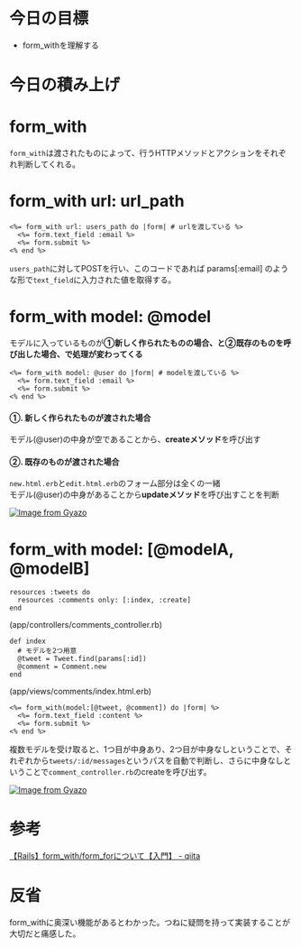 # 今日の目標

- form_withを理解する

# 今日の積み上げ

# form_with

`form_with`は渡されたものによって、行うHTTPメソッドとアクションをそれぞれ判断してくれる。

# form_with url: url_path

```
<%= form_with url: users_path do |form| # urlを渡している %>
  <%= form.text_field :email %>
  <%= form.submit %>
<% end %>
```
`users_path`に対してPOSTを行い、このコードであれば
params[:email]
のような形で`text_field`に入力された値を取得する。

# form_with model: @model

モデルに入っているものが**①新しく作られたものの場合、と②既存のものを呼び出した場合、で処理が変わってくる**

```
<%= form_with model: @user do |form| # modelを渡している %>
  <%= form.text_field :email %>
  <%= form.submit %>
<% end %>
```

#### ①. 新しく作られたものが渡された場合  
モデル(@user)の中身が空であることから、**createメソッド**を呼び出す

#### ②. 既存のものが渡された場合
`new.html.erb`と`edit.html.erb`のフォーム部分は全くの一緒  
モデル(@user)の中身があることから**updateメソッド**を呼び出すことを判断

[![Image from Gyazo](https://i.gyazo.com/4a3bb257ace674fb6c70e5d01a038ce9.png)](https://gyazo.com/4a3bb257ace674fb6c70e5d01a038ce9)

#  form_with model: [@modelA, @modelB]
```
resources :tweets do
  resources :comments only: [:index, :create]
end
```
(app/controllers/comments_controller.rb)
```
def index
  # モデルを2つ用意
  @tweet = Tweet.find(params[:id])
  @comment = Comment.new
end
```
(app/views/comments/index.html.erb)
```
<%= form_with(model:[@tweet, @comment]) do |form| %>
  <%= form.text_field :content %>
  <%= form.submit %>
<% end %>
```
複数モデルを受け取ると、1つ目が中身あり、2つ目が中身なしということで、それぞれから`tweets/:id/messages`というパスを自動で判断し、さらに中身なしということで`comment_controller.rb`のcreateを呼び出す。

[![Image from Gyazo](https://i.gyazo.com/5b89d78d7d8bc71038b3ea41fbac27c2.png)](https://gyazo.com/5b89d78d7d8bc71038b3ea41fbac27c2)

# 参考

[【Rails】form_with/form_forについて【入門】 - qiita](https://qiita.com/snskOgata/items/44d32a06045e6a52d11c#23-form_with-model-modela-modelb)

# 反省

form_withに奥深い機能があるとわかった。つねに疑問を持って実装することが大切だと痛感した。